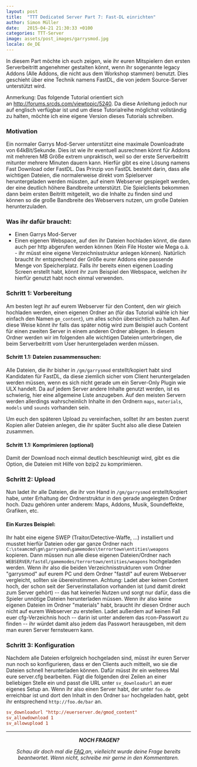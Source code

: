 ```yaml
---
layout: post
title:  "TTT Dedicated Server Part 7: Fast-DL einrichten"
author: Simon Müller
date:   2015-04-21 21:30:33 +0100
categories: TTT-Server
image: assets/post_images/garrysmod.jpg
locale: de_DE
---
```


In diesem Part möchte ich euch zeigen, wie ihr euren Mitspielern den ersten Serverbeitritt angenehmer gestalten könnt, wenn ihr sogenannte legacy Addons (Alle Addons, die nicht aus dem Workshop stammen) benutzt. Dies geschieht über eine Technik namens FastDL, die von jedem Source-Server unterstützt wird.

<!--more-->

Anmerkung: Das folgende Tutorial orientiert sich an <http://forums.srcds.com/viewtopic/5240>. Da diese Anleitung jedoch nur auf englisch verfügbar ist und um diese Tutorialreihe möglichst vollständig zu halten, möchte ich eine eigene Version dieses Tutorials schreiben.

### Motivation

Ein normaler Garrys Mod-Server unterstützt eine maximale Downloadrate von 64kBit/Sekunde. Dies ist wie ihr eventuell ausrechnen könnt für Addons mit mehreren MB Größe extrem unpraktisch, weil so der erste Serverbeitritt mitunter mehrere Minuten dauern kann. Hierfür gibt es eine Lösung namens Fast Download oder FastDL. Das Prinzip von FastDL besteht darin, dass alle wichtigen Dateien, die normalerweise direkt vom Spielserver heruntergeladen werden müssten, auf einem Webserver gespiegelt werden, der eine deutlich höhere Bandbreite unterstützt. Die Spielclients bekommen dann beim ersten Beitritt mitgeteilt, wo die Inhalte zu finden sind und können so die große Bandbreite des Webservers nutzen, um große Dateien herunterzuladen.

### Was ihr dafür braucht:

-   Einen Garrys Mod-Server
-   Einen eigenen Webspace, auf den ihr Dateien hochladen könnt, die dann auch per http abgerufen werden können (Kein File Hoster wie Mega o.ä. - ihr müsst eine eigene Verzeichnisstruktur anlegen können). Natürlich braucht ihr entsprechend der Größe eurer Addons eine passende Menge von Speicherplatz. Falls ihr bereits einen eigenen Loading Screen erstellt habt, könnt ihr zum Beispiel den Webspace, welchen ihr hierfür genutzt habt noch einmal verwenden.

### Schritt 1: Vorbereitung

Am besten legt ihr auf eurem Webserver für den Content, den wir gleich hochladen werden, einen eigenen Ordner an (für das Tutorial wähle ich hier einfach den Namen `gm_content`), um alles schön übersichtlich zu halten. Auf diese Weise könnt ihr falls das später nötig wird zum Beispiel auch Content für einen zweiten Server in einem anderen Ordner ablegen. In diesem Ordner werden wir im folgenden alle wichtigen Dateien unterbringen, die beim Serverbeitritt vom User heruntergeladen werden müssen.


#### Schritt 1.1: Dateien zusammensuchen: 
Alle Dateien, die ihr bisher in `/gm/garrysmod` erstellt/kopiert habt sind Kandidaten für FastDL, da diese ziemlich sicher vom Client heruntergeladen werden müssen, wenn es sich nicht gerade um ein Server-Only Plugin wie ULX handelt.  Da auf jedem Server andere Inhalte genutzt werden, ist es schwierig, hier eine allgemeine Liste anzugeben. Auf den meisten Servern werden allerdings wahrscheinlich Inhalte in den Ordnern `maps`, `materials`, `models` und `sounds` vorhanden sein. 

Um euch den späteren Upload zu vereinfachen, solltet ihr am besten zuerst Kopien aller Dateien anlegen, die ihr später Sucht also alle diese Dateien zusammen.


#### Schritt 1.1: Komprimieren (optional)
Damit der Download noch einmal deutlich beschleunigt wird, gibt es die Option, die Dateien mit Hilfe von bzip2 zu komprimieren. 

### Schritt 2: Upload

Nun ladet ihr alle Dateien, die ihr von Hand in `/gm/garrysmod` erstellt/kopiert habe, unter Erhaltung der Ordnerstruktur in den gerade angelegten Ordner hoch. Dazu gehören unter anderem: Maps, Addons, Musik, Soundeffekte, Grafiken, etc.

#### Ein Kurzes Beispiel:

Ihr habt eine eigene SWEP (Traitor/Detective-Waffe, ...) installiert und musstet hierfür Dateien oder gar ganze Ordner nach `C:\steamcmd\gm\garrysmod\gamemodes\terrortown\entities\weapons` kopieren. Dann müssen nun alle diese eigenen Dateien/Ordner nach `WEBSERVER/fastdl/gamemodes/terrortown/entities/weapons` hochgeladen werden. Wenn ihr also die beiden Verzeichnisstrukturen vom Ordner "garrysmod" auf eurem PC und dem Ordner "fastdl" auf eurem Webserver vergleicht, sollten sie übereinstimmen. Achtung: Ladet aber keinen Content hoch, der schon seit der Serverinstallation vorhanden ist (und damit direkt zum Server gehört) -- das hat keinerlei Nutzen und sorgt nur dafür, dass die Spieler unnötige Dateien herunterladen müssen. Wenn ihr also keine eigenen Dateien im Ordner "materials" habt, braucht ihr diesen Ordner auch nicht auf eurem Webserver zu erstellen. Ladet außerdem auf keinen Fall euer cfg-Verzeichnis hoch -- darin ist unter anderem das rcon-Passwort zu finden -- ihr würdet damit also jedem das Passwort herausgeben, mit dem man euren Server fernsteuern kann.

### Schritt 3: Konfiguration

Nachdem alle Dateien erfolgreich hochgeladen sind, müsst ihr euren Server nun noch so konfigurieren, dass er den Clients auch mitteilt, wo sie die Dateien schnell herunterladen können.
Dafür müsst ihr ein weiteres Mal eure server.cfg bearbeiten. Fügt die folgenden drei Zeilen an einer beliebigen Stelle ein und passt die URL unter `sv_downloadurl` an euer eigenes Setup an. Wenn ihr also einen Server habt, der unter `foo.de` erreichbar ist und dort den Inhalt in den Ordner `bar` hochgeladen habt, gebt ihr entsprechend `http://foo.de/bar` an.

~~~ conf
sv_downloadurl "http://euerserver.de/gmod_content"
sv_allowdownload 1
sv_allowupload 1
~~~

---
<p style="text-align: center;"> <em><strong>NOCH FRAGEN?</strong></em></p>
<p style="text-align: center;"><em>Schau dir doch mal die <a title="Garrys mod TTT Dedicated Server erstellen – Part 7: F.A.Q/Troubleshooting" href="{%post_url 2015-11-03-ttt-server-part-8-faq %}">FAQ </a>an, vielleicht wurde deine Frage bereits beantwortet. Wenn nicht, schreibe mir gerne in den Kommentaren.</em></p>
&nbsp;